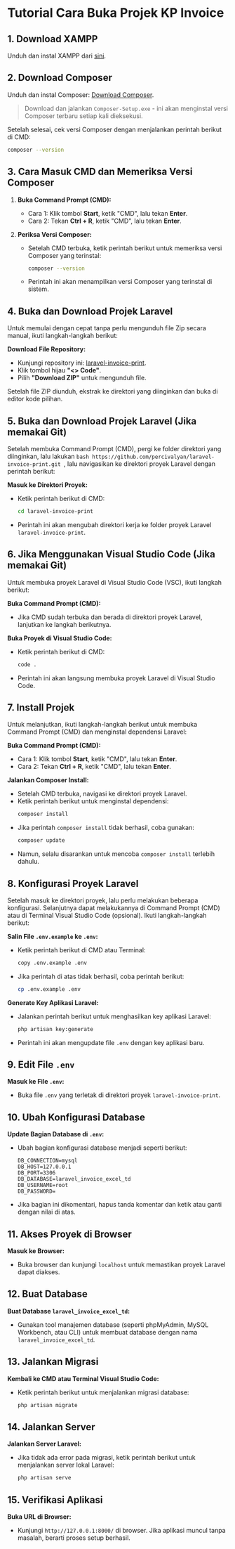 # Tutorial Cara Buka Projek KP Invoice

## 1. Download XAMPP
Unduh dan instal XAMPP dari [sini](https://www.apachefriends.org/index.html).

## 2. Download Composer
Unduh dan instal Composer: [Download Composer](https://getcomposer.org/download/).
> Download dan jalankan `Composer-Setup.exe` - ini akan menginstal versi Composer terbaru setiap kali dieksekusi.

Setelah selesai, cek versi Composer dengan menjalankan perintah berikut di CMD:
```bash
composer --version
```

## 3. Cara Masuk CMD dan Memeriksa Versi Composer

1. **Buka Command Prompt (CMD):**
   - Cara 1: Klik tombol **Start**, ketik "CMD", lalu tekan **Enter**.
   - Cara 2: Tekan **Ctrl + R**, ketik "CMD", lalu tekan **Enter**.

2. **Periksa Versi Composer:**
   - Setelah CMD terbuka, ketik perintah berikut untuk memeriksa versi Composer yang terinstal:
     ```bash
     composer --version
     ```
   - Perintah ini akan menampilkan versi Composer yang terinstal di sistem.

## 4. Buka dan Download Projek Laravel

Untuk memulai dengan cepat tanpa perlu mengunduh file Zip secara manual, ikuti langkah-langkah berikut:

**Download File Repository:**

   - Kunjungi repository ini: [laravel-invoice-print](https://github.com/percivalyan/laravel-invoice-print).
   - Klik tombol hijau **"<> Code"**.
   - Pilih **"Download ZIP"** untuk mengunduh file.

Setelah file ZIP diunduh, ekstrak ke direktori yang diinginkan dan buka di editor kode pilihan.

## 5. Buka dan Download Projek Laravel (Jika memakai Git)

Setelah membuka Command Prompt (CMD), pergi ke folder direktori yang diinginkan, lalu lakukan ```bash https://github.com/percivalyan/laravel-invoice-print.git ```, lalu navigasikan ke direktori proyek Laravel dengan perintah berikut:

**Masuk ke Direktori Proyek:**
   - Ketik perintah berikut di CMD:
     ```bash
     cd laravel-invoice-print
     ```
   - Perintah ini akan mengubah direktori kerja ke folder proyek Laravel `laravel-invoice-print`.

## 6. Jika Menggunakan Visual Studio Code (Jika memakai Git)

Untuk membuka proyek Laravel di Visual Studio Code (VSC), ikuti langkah berikut:

**Buka Command Prompt (CMD):**
   - Jika CMD sudah terbuka dan berada di direktori proyek Laravel, lanjutkan ke langkah berikutnya.

**Buka Proyek di Visual Studio Code:**
   - Ketik perintah berikut di CMD:
     ```bash
     code .
     ```
   - Perintah ini akan langsung membuka proyek Laravel di Visual Studio Code.

## 7. Install Projek

Untuk melanjutkan, ikuti langkah-langkah berikut untuk membuka Command Prompt (CMD) dan menginstal dependensi Laravel:

**Buka Command Prompt (CMD):**
   - Cara 1: Klik tombol **Start**, ketik "CMD", lalu tekan **Enter**.
   - Cara 2: Tekan **Ctrl + R**, ketik "CMD", lalu tekan **Enter**.

**Jalankan Composer Install:**
   - Setelah CMD terbuka, navigasi ke direktori proyek Laravel.
   - Ketik perintah berikut untuk menginstal dependensi:
     ```bash
     composer install
     ```
   - Jika perintah `composer install` tidak berhasil, coba gunakan:
     ```bash
     composer update
     ```
   - Namun, selalu disarankan untuk mencoba `composer install` terlebih dahulu.

## 8. Konfigurasi Proyek Laravel

Setelah masuk ke direktori proyek, lalu perlu melakukan beberapa konfigurasi. Selanjutnya dapat melakukannya di Command Prompt (CMD) atau di Terminal Visual Studio Code (opsional). Ikuti langkah-langkah berikut:

**Salin File `.env.example` ke `.env`:**
   - Ketik perintah berikut di CMD atau Terminal:
     ```bash
     copy .env.example .env
     ```
   - Jika perintah di atas tidak berhasil, coba perintah berikut:
     ```bash
     cp .env.example .env
     ```

**Generate Key Aplikasi Laravel:**
   - Jalankan perintah berikut untuk menghasilkan key aplikasi Laravel:
     ```bash
     php artisan key:generate
     ```
   - Perintah ini akan mengupdate file `.env` dengan key aplikasi baru.

## 9. Edit File `.env`

**Masuk ke File `.env`:**
   - Buka file `.env` yang terletak di direktori proyek `laravel-invoice-print`.

## 10. Ubah Konfigurasi Database

**Update Bagian Database di `.env`:**
   - Ubah bagian konfigurasi database menjadi seperti berikut:
     ```plaintext
     DB_CONNECTION=mysql
     DB_HOST=127.0.0.1
     DB_PORT=3306
     DB_DATABASE=laravel_invoice_excel_td
     DB_USERNAME=root
     DB_PASSWORD=
     ```
   - Jika bagian ini dikomentari, hapus tanda komentar dan ketik atau ganti dengan nilai di atas.

## 11. Akses Proyek di Browser

**Masuk ke Browser:**
   - Buka browser dan kunjungi `localhost` untuk memastikan proyek Laravel dapat diakses.

## 12. Buat Database

**Buat Database `laravel_invoice_excel_td`:**
   - Gunakan tool manajemen database (seperti phpMyAdmin, MySQL Workbench, atau CLI) untuk membuat database dengan nama `laravel_invoice_excel_td`.

## 13. Jalankan Migrasi

**Kembali ke CMD atau Terminal Visual Studio Code:**
   - Ketik perintah berikut untuk menjalankan migrasi database:
     ```bash
     php artisan migrate
     ```

## 14. Jalankan Server

**Jalankan Server Laravel:**
   - Jika tidak ada error pada migrasi, ketik perintah berikut untuk menjalankan server lokal Laravel:
     ```bash
     php artisan serve
     ```

## 15. Verifikasi Aplikasi

**Buka URL di Browser:**
   - Kunjungi `http://127.0.0.1:8000/` di browser. Jika aplikasi muncul tanpa masalah, berarti proses setup berhasil.

